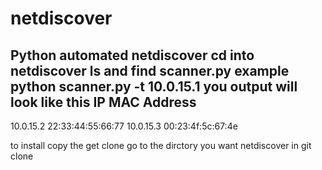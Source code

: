 # netdiscover
Python automated netdiscover
cd into netdiscover
ls and find scanner.py
example python scanner.py -t 10.0.15.1
you output will look like this
IP                     MAC Address
-------------------------------------
10.0.15.2           22:33:44:55:66:77
10.0.15.3           00:23:4f:5c:67:4e

to install copy the get clone
go to the dirctory you want netdiscover in
git clone <paste>
